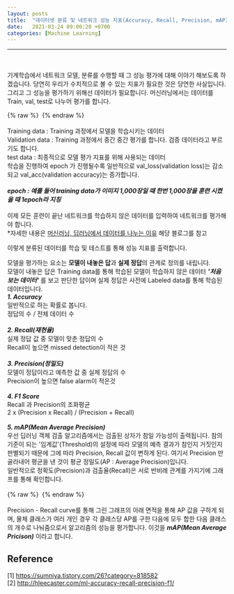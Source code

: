 ```yaml
---
layout: posts
title:  "데이터셋 분류 및 네트워크 성능 지표(Accuracy, Recall, Precision, mAP)"
date:   2021-03-24 09:00:20 +0700
categories: [Machine Learning]
---
```

<link rel = "stylesheet" href ="/static/css/bootstrap.min.css">

--------------------------
<br/><br/>
기계학습에서 네트워크 모델, 분류를 수행할 때 그 성능 평가에 대해 이야기 해보도록 하겠습니다. 당연히 우리가 수치적으로 볼 수 있는 지표가 필요한 것은 당연한 사실입니다.
그리고 그 성능을 평가하기 위해선 데이터가 필요합니다. 머신러닝에서는 데이터를 Train, val, test로 나누어 평가를 합니다.<br/>

{% raw %} <img src="https://Kimjs11.github.io/img/데이터셋.png" alt=""> {% endraw %}
<br/>
<br/>
Training data : Training 과정에서 모델을 학습시키는 데이터 <br/>
Validation data : Training 과정에서 중간 중간 평가를 합니다. 검증 데이터라고 부르기도 합니다. <br/>
test data : 최종적으로 모델 평가 지표를 위해 사용되는 데이터 <br/>
학습을 진행하여 epoch 가 진행될수록 일반적으로 val_loss(validation loss)는 감소되고 val_acc(validation accuracy)는 증가합니다.
<br/><br/>
***epoch : 예를 들어 training data가 이미지 1,000장일 때 한번 1,000장을 훈련 시켰을 때 1epoch라 지칭*** <br/><br/>
이제 모든 훈련이 끝난 네트워크를 학습하지 않은 데이터를 입력하여 네트워크를 평가해야 합니다.<br/>
*자세한 내용은 [머신러닝, 딥러닝에서 데이터를 나누는 이유](https://lsjsj92.tistory.com/545) 해당 블로그를 참고 <br/>

이렇게 분류된 데이터를 학습 및 테스트를 통해 성능 지표를 출력합니다.<br/>

모델을 평가하는 요소는 **모델이 내놓은 답**과 **실제 정답**의 관계로 정의를 내립니다. <br/>
모델이 내놓은 답은 Training data를 통해 학습된 모델이 학습하지 않은 데이터 ***'처음 보는 데이터'*** 를 보고 판단한 답이며 실제 정답은 사전에 Labeled data를 통해 학습된 데이터입니다.
<br/>
***1. Accuracy <br/>***
  일반적으로 하는 확률로 봅니다. <br/>
  정답의 수 / 전체 데이터 수
<br/>
<br/>
***2. Recall(재현율) <br/>***
  실제 정답 값 중 모델이 맞춘 정답의 수 <br/>
  Recall이 높으면 missed detection이 적은 것
<br/>
<br/>
***3. Precision(정밀도) <br/>***
  모델이 정답이라고 예측한 값 중 실제 정답의 수 <br/>
  Precision이 높으면 false alarm이 적은것
<br/>
<br/>
***4. F1 Score <br/>***
  Recall 과 Precision의 조화평균 <br/>
  2 x (Precision x Recall) / (Precision + Recall)
<br/>
<br/>
***5. mAP(Mean Average Precision)*** <br/>
  우선 딥러닝 객체 검출 알고리즘에서는 검출된 상자가 참일 가능성이 출력됩니다. 참의 기준이 되는 '임계값'(Threshold)의 설정에 따라 모델의 예측 결과가 참인지 거짓인지 판별되기 때문에 그에 따라
Precision, Recall 값이 변하게 된다. 여기서 Precision 만 골라내어 평균을 낸 것이 평균 정밀도(AP : Average Precision)입니다.<br/>
일반적으로 정확도(Precision)과 검출율(Recall)은 서로 반비례 관계를 가지기에 그래프를 통해 확인합니다.<br/><br/>
{% raw %} <img src="https://Kimjs11.github.io/img/P-R curve.png" alt=""> {% endraw %}
<br/><br/>
Precision - Recall curve를 통해 그린 그래프의 아래 면적을 통해 AP 값을 구하게 되며, 물체 클래스가 여러 개인 경우 각 클래스당 AP를 구한 다음에 모두 합한 다음 클래스의 개수로 나눠줌으로서 알고리즘의 성능을 평가합니다.
이것을 ***mAP(Mean Average Pricison)*** 이라고 합니다.
<br/>

## Reference <br/>
[1] https://sumniya.tistory.com/26?category=818582 <br/>
[2] http://hleecaster.com/ml-accuracy-recall-precision-f1/ <br/>

